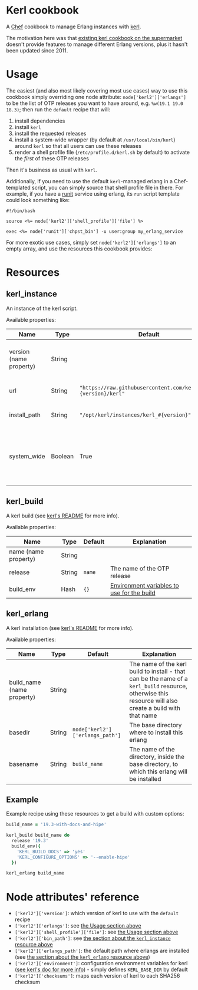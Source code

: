 Kerl cookbook
=============

A [Chef](https://www.chef.io/) cookbook to manage Erlang instances with [kerl](https://github.com/kerl/kerl).

The motivation here was that [existing kerl cookbook on the supermarket](https://supermarket.chef.io/cookbooks/kerl) doesn't provide features to manage different Erlang versions, plus it hasn't been updated since 2011.

# Usage

The easiest (and also most likely covering most use cases) way to use this cookbook simply overriding one node attribute: `node['kerl2']['erlangs']` to be the list of OTP releases you want to have around, e.g. `%w(19.1 19.0 18.3)`; then run the `default` recipe that will:
1. install dependencies
2. install `kerl`
3. install the requested releases
4. install a system-wide wrapper (by default at `/usr/local/bin/kerl`) around `kerl` so that all users can use these releases
5. render a shell profile file (`/etc/profile.d/kerl.sh` by default) to activate the _first_ of these OTP releases

Then it's business as usual with `kerl`.

Additionally, if you need to use the default `kerl`-managed erlang in a Chef-templated script, you can simply source that shell profile file in there. For example, if you have a [runit](https://github.com/chef-cookbooks/runit) service using erlang, its `run` script template could look something like:

```erb
#!/bin/bash

source <%= node['kerl2']['shell_profile']['file'] %>

exec <%= node['runit']['chpst_bin'] -u user:group my_erlang_service

```

For more exotic use cases, simply set `node['kerl2']['erlangs']` to an empty array, and use the resources this cookbook provides:

# Resources

## kerl_instance

An instance of the kerl script.

Available properties:

| Name | Type | Default | Explanation |
| ---- | ---- | ------- | ----------- |
| version (name property) | String | | Any git reference from the official kerl repo |
| url | String | `"https://raw.githubusercontent.com/kerl/kerl/#{version}/kerl"` | The URL to download kerl from |
| install_path | String | `"/opt/kerl/instances/kerl_#{version}"` | Where to install the script |
| system_wide | Boolean | True | If true, will create a wrapper at `node['kerl2']['bin_path']` around this instance of kerl |

## kerl_build

A kerl build (see [kerl's README](https://github.com/kerl/kerl/blob/master/README.md) for more info).

Available properties:

| Name | Type | Default | Explanation |
| ---- | ---- | ------- | ----------- |
| name (name property) | String | | |
| release | String | `name` | The name of the OTP release |
| build_env | Hash | `{}` | [Environment variables to use for the build](https://github.com/kerl/kerl#build-configuration) |

## kerl_erlang

A kerl installation (see [kerl's README](https://github.com/kerl/kerl/blob/master/README.md) for more info).

Available properties:

| Name | Type | Default | Explanation |
| ---- | ---- | ------- | ----------- |
| build_name (name property) | String | | The name of the kerl build to install - that can be the name of a `kerl_build` resource, otherwise this resource will also create a build with that name |
| basedir | String | `node['kerl2']['erlangs_path']` | The base directory where to install this erlang |
| basename | String | `build_name` | The name of the directory, inside the base directory, to which this erlang will be installed |

## Example

Example recipe using these resources to get a build with custom options:

```ruby
build_name = '19.3-with-docs-and-hipe'

kerl_build build_name do
  release '19.3'
  build_env({
    'KERL_BUILD_DOCS' => 'yes'
    'KERL_CONFIGURE_OPTIONS' => '‐‐enable‐hipe'
  })

kerl_erlang build_name
```

# Node attributes' reference

* `['kerl2']['version']`: which version of kerl to use with the `default` recipe
* `['kerl2']['erlangs']`: see [the Usage section above](https://github.com/wk8/cookbook-kerl2#usage)
* `['kerl2']['shell_profile']['file']`: see [the Usage section above](https://github.com/wk8/cookbook-kerl2#usage)
* `['kerl2']['bin_path']`: see [the section about the `kerl_instance` resource above](https://github.com/wk8/cookbook-kerl2#kerl_instance)
* `['kerl2']['erlangs_path']`: the default path where erlangs are installed (see [the section about the `kerl_erlang` resource above](https://github.com/wk8/cookbook-kerl2#kerl_erlang))
* `['kerl2']['environment']`: configuration environment variables for kerl ([see kerl's doc for more info](https://github.com/kerl/kerl#tuning)) - simply defines `KERL_BASE_DIR` by default
* `['kerl2']['checksums']`: maps each version of kerl to each SHA256 checksum
